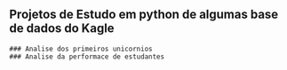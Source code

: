 ## Projetos de Estudo em python de algumas base de dados do Kagle

    ### Analise dos primeiros unicornios
    ### Analise da performace de estudantes    
